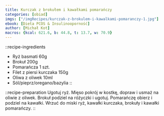```yaml
---
title: Kurczak z brokułem i kawałkami pomarańczy
categories: [obiad]
imgs: ["/imgRecipes/kurczak-z-brokulem-i-kawalkami-pomaranczy-1.jpg"]
ebook: [Dieta PCOS & Insulinooporność]
author: [Michał Kot]
macros: {kcal: 621.6, b: 44.8, t: 13.7, w: 70.9}
---
```

::recipe-ingredients
- Ryż basmati 60g
- Brokuł 200g
- Pomarańcza 1 szt.
- Filet z piersi kurczaka 150g
- Oliwa z oliwek 10ml
- Sól/pieprz/oregano/bazylia
::

::recipe-preparation
Ugotuj ryż. Mięso pokrój w kostkę, dopraw i usmaż na oliwie z oliwek. Brokuł podziel na różyczki i ugotuj. Pomarańczę obierz i podziel na kawałki. Wrzuć do miski ryż, kawałki kurczaka, brokuły i kawałki pomarańczy.
::